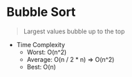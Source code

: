 # Bubble Sort
> Largest values bubble up to the top

- Time Complexity
  - Worst: O(n^2)
  - Average: O(n / 2 * n) => O(n^2)
  - Best: O(n)